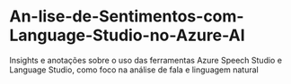 # An-lise-de-Sentimentos-com-Language-Studio-no-Azure-AI
Insights e anotações sobre o uso das ferramentas Azure Speech Studio e Language Studio, como foco na análise de fala e linguagem natural
